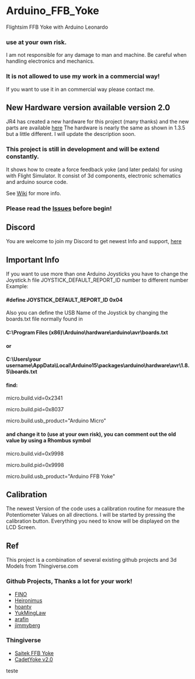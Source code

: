 # Arduino_FFB_Yoke
Flightsim FFB Yoke with Arduino Leonardo

### use at your own risk. 
I am not responsible for any damage to man and machine. Be careful when handling electronics and mechanics.
### It is not allowed to use my work in a commercial way!
If you want to use it in an commercial way please contact me.

## New Hardware version available version 2.0
JR4 has created a new hardware for this project (many thanks) and the new parts are available [here](https://www.thingiverse.com/thing:6464701)
The hardware is nearly the same as shown in 1.3.5 but a little different. I will update the description soon.

### This project is still in development and will be extend constantly.

It shows how to create a force feedback yoke (and later pedals) for using with Flight Simulator.
It consist of 3d components, electronic schematics and arduino source code.

See [Wiki](https://github.com/gagagu/Arduino_FFB_Yoke/wiki) for more info.
### Please read the [Issues](https://github.com/gagagu/Arduino_FFB_Yoke/wiki/Issues-and-ToDo) before begin!

## Discord
You are welcome to join my Discord to get newest Info and support, [here](https://discord.gg/zrYUcJWu7F)

## Important Info
If you want to use more than one Arduino Joysticks you have to change the Joystick.h file JOYSTICK_DEFAULT_REPORT_ID number to different number
Example:

#### #define JOYSTICK_DEFAULT_REPORT_ID         0x04

Also you can define the USB Name of the Joystick by changing the boards.txt file normally found in
#### C:\Program Files (x86)\Arduino\hardware\arduino\avr\boards.txt
#### or
#### C:\Users\your username\AppData\Local\Arduino15\packages\arduino\hardware\avr\1.8.5\boards.txt

#### find:
micro.build.vid=0x2341

micro.build.pid=0x8037

micro.build.usb_product="Arduino Micro"

#### and change it to (use at your own risk), you can comment out the old value by using a Rhombus symbol
micro.build.vid=0x9998

micro.build.pid=0x9998

micro.build.usb_product="Arduino FFB Yoke"

## Calibration
The newest Version of the code uses a calibration routine for measure the Potentiometer Values on all directions. I will be started by pressing the calibration button. Everything you need to know will be displayed on the LCD Screen.

## Ref
This project is a combination of several existing github projects and 3d Models from Thingiverse.com

### Github Projects, Thanks a lot for your work!
* [FINO](https://github.com/jmriego/Fino)
* [Heironimus](https://github.com/MHeironimus/ArduinoJoystickLibrary)
* [hoantv](https://github.com/hoantv/VNWheel)
* [YukMingLaw](https://github.com/YukMingLaw/ArduinoJoystickWithFFBLibrary) 
* [arafin](https://github.com/araffin/arduino-robust-serial/)
* [jimmyberg](https://github.com/jimmyberg/LowPassFilter)

### Thingiverse
* [Saitek FFB Yoke](https://www.thingiverse.com/thing:5241628)
* [CadetYoke v2.0](https://www.thingiverse.com/thing:4884092)

teste